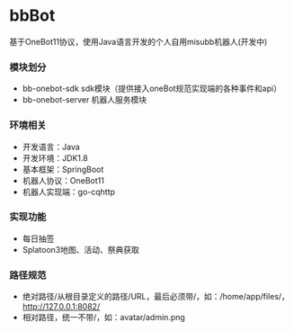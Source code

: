 # bbBot

基于OneBot11协议，使用Java语言开发的个人自用misubb机器人(开发中)

### 模块划分

- bb-onebot-sdk sdk模块（提供接入oneBot规范实现端的各种事件和api）
- bb-onebot-server 机器人服务模块

### 环境相关
- 开发语言：Java
- 开发环境：JDK1.8
- 基本框架：SpringBoot
- 机器人协议：OneBot11
- 机器人实现端：go-cqhttp

### 实现功能
- 每日抽签
- Splatoon3地图、活动、祭典获取

### 路径规范
- 绝对路径/从根目录定义的路径/URL，最后必须带/，如：/home/app/files/，http://127.0.0.1:8082/
- 相对路径，统一不带/，如：avatar/admin.png